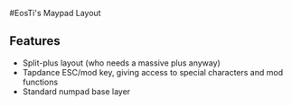 #EosTi's Maypad Layout

## Features
* Split-plus layout (who needs a massive plus anyway)
* Tapdance ESC/mod key, giving access to special characters and mod functions
* Standard numpad base layer
